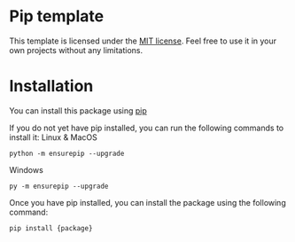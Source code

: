 <!--Title start-->

# Pip template

This template is licensed under the [MIT license](https://choosealicense.com/licenses/mit/). Feel free to use it in your own projects without any limitations.

<!--Title end-->

<!--Start template-->

# Installation

You can install this package using [pip](https://pypi.org/project/pip/)

If you do not yet have pip installed, you can run the following commands to install it:
Linux & MacOS

```sh-session
python -m ensurepip --upgrade
```

Windows

```sh-session
py -m ensurepip --upgrade
```

Once you have pip installed, you can install the package using the following command:

```sh-session
pip install {package}
```

<!--End template-->
